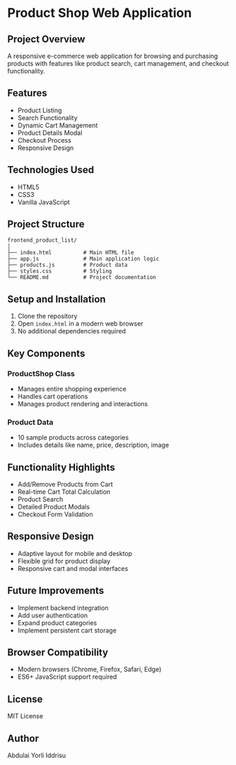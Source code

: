 # Product Shop Web Application

## Project Overview
A responsive e-commerce web application for browsing and purchasing products with features like product search, cart management, and checkout functionality.

## Features
- Product Listing
- Search Functionality
- Dynamic Cart Management
- Product Details Modal
- Checkout Process
- Responsive Design

## Technologies Used
- HTML5
- CSS3
- Vanilla JavaScript

## Project Structure
```
frontend_product_list/
│
├── index.html          # Main HTML file
├── app.js              # Main application logic
├── products.js         # Product data
├── styles.css          # Styling
└── README.md           # Project documentation
```

## Setup and Installation
1. Clone the repository
2. Open `index.html` in a modern web browser
3. No additional dependencies required

## Key Components
### ProductShop Class
- Manages entire shopping experience
- Handles cart operations
- Manages product rendering and interactions

### Product Data
- 10 sample products across categories
- Includes details like name, price, description, image

## Functionality Highlights
- Add/Remove Products from Cart
- Real-time Cart Total Calculation
- Product Search
- Detailed Product Modals
- Checkout Form Validation

## Responsive Design
- Adaptive layout for mobile and desktop
- Flexible grid for product display
- Responsive cart and modal interfaces

## Future Improvements
- Implement backend integration
- Add user authentication
- Expand product categories
- Implement persistent cart storage

## Browser Compatibility
- Modern browsers (Chrome, Firefox, Safari, Edge)
- ES6+ JavaScript support required

## License
MIT License

## Author
Abdulai Yorli Iddrisu
```